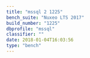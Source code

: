 ```yaml
---
title: "mssql 2 1225"
bench_suite: "Nuxeo LTS 2017"
build_number: "1225"
dbprofile: "mssql"
classifier: ""
date: 2018-01-04T16:03:56
type: "bench"
---
```

